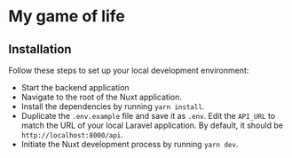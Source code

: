 # My game of life

## Installation

Follow these steps to set up your local development environment:

 - Start the backend application
 - Navigate to the root of the Nuxt application.
 - Install the dependencies by running `yarn install`.
 - Duplicate the `.env.example` file and save it as `.env`. Edit the `API_URL` to match the URL of your local Laravel application. By default, it should be `http://localhost:8000/api`.
 - Initiate the Nuxt development process by running `yarn dev`.

